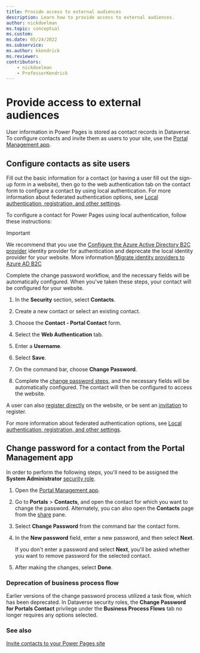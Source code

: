 ```yaml
---
title: Provide access to external audiences
description: Learn how to provide access to external audiences.
author: nickdoelman
ms.topic: conceptual
ms.custom: 
ms.date: 05/24/2022
ms.subservice:
ms.author: kkendrick
ms.reviewer:
contributors:
    - nickdoelman
    - ProfessorKendrick
---
```


# Provide access to external audiences

User information in Power Pages is stored as contact records in Dataverse. To configure contacts and invite them as users to your site, use the [Portal Management app](../configure/portal-management-app.md).

## Configure contacts as site users

Fill out the basic information for a contact (or having a user fill out the sign-up form in a website), then go to the web authentication tab on the contact form to configure a contact by using local authentication. For more information about federated authentication options, see [Local authentication, registration, and other settings](authentication/set-authentication-identity.md). 

To configure a contact for Power Pages using local authentication, follow these instructions:  

> [!IMPORTANT]
> We recommend that you use the [Configure the Azure Active Directory B2C provider](authentication/azure-ad-b2c-provider.md) identity provider for authentication and deprecate the local identity provider for your website. 
> More information:[Migrate identity providers to Azure AD B2C](authentication/migrate-identity-providers.md)

Complete the change password workflow, and the necessary fields will be automatically configured. When you've taken these steps, your contact will be configured for your website.

1. In the **Security** section, select **Contacts**.

1. Create a new contact or select an existing contact.

1. Choose the **Contact - Portal Contact** form.

1. Select the **Web Authentication** tab.

1. Enter a **Username**.

1. Select **Save**.

1. On the command bar, choose **Change Password**.

1. Complete the [change password steps](#change-password-for-a-contact-from-the-portal-management-app), and the necessary fields will be automatically configured. The contact will then be configured to access the website.

A user can also [register directly](authentication/set-authentication-identity.md#sign-in-by-using-a-local-identity-or-external-identity) on the website, or be sent an [invitation](invite-contacts.md) to register. 

For more information about federated authentication options, see [Local authentication, registration, and other settings](authentication/set-authentication-identity.md). 

## Change password for a contact from the Portal Management app

In order to perform the following steps, you'll need to be assigned the **System Administrator** [security role](/power-platform/admin/database-security). 

1. Open the [Portal Management app](../configure/portal-management-app.md).

1. Go to **Portals** > **Contacts**, and open the contact for which you want to change the password.
    Alternately, you can also open the **Contacts** page from the [share](/power-apps/maker/portals/manage-existing-portals) pane. 

1. Select **Change Password** from the command bar the contact form.

1. In the **New password** field, enter a new password, and then select **Next**.

    If you don't enter a password and select **Next**, you'll be asked whether you want to remove password for the selected contact.

1. After making the changes, select **Done**.

### Deprecation of business process flow

Earlier versions of the change password process utilized a task flow, which has been deprecated. In Dataverse security roles, the **Change Password for Portals Contact** privilege under the **Business Process Flows** tab no longer requires any options selected.

### See also
[Invite contacts to your Power Pages site](invite-contacts.md)